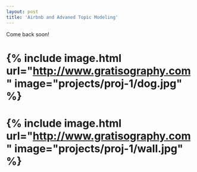 ```yaml
---
layout: post
title: 'Airbnb and Advaned Topic Modeling'
---
```

Come back soon!

# {% include image.html url="http://www.gratisography.com" image="projects/proj-1/dog.jpg" %}

# {% include image.html url="http://www.gratisography.com" image="projects/proj-1/wall.jpg" %}
